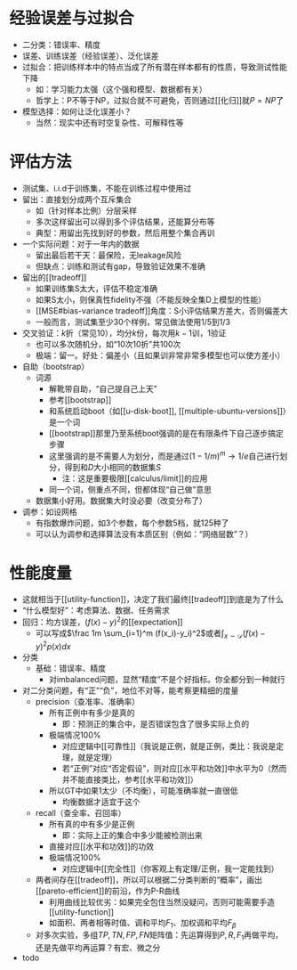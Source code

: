 # 经验误差与过拟合
- 二分类：错误率、精度
- 误差、训练误差（经验误差）、泛化误差
- 过拟合：把训练样本中的特点当成了所有潜在样本都有的性质，导致测试性能下降
  - 如：学习能力太强（这个强和模型、数据都有关）
  - 哲学上：P不等于NP，过拟合就不可避免，否则通过[[化归]]就$P=NP$了
- 模型选择：如何让泛化误差小？
  - 当然：现实中还有时空复杂性、可解释性等
# 评估方法
- 测试集、i.i.d于训练集，不能在训练过程中使用过
- 留出：直接划分成两个互斥集合
  - 如（针对样本比例）分层采样
  - 多次这样留出可以得到多个评估结果，还能算分布等
  - 典型：用留出先找到好的参数，然后用整个集合再训
- 一个实际问题：对于一年内的数据
  - 留出最后若干天：最保险，无leakage风险
  - 但缺点：训练和测试有gap，导致验证效果不准确
- 留出的[[tradeoff]]
  - 如果训练集S太大，评估不稳定准确
  - 如果S太小，则保真性fidelity不强（不能反映全集D上模型的性能）
  - [[MSE#bias-variance tradeoff]]角度：S小评估结果方差大，否则偏差大
  - 一般而言，测试集至少30个样例，常见做法使用1/5到1/3
- 交叉验证：$k$折（常见10），均分$k$份，每次用$k-1$训，1验证
  - 也可以多次随机分，如“10次10折”共100次
  - 极端：留一。好处：偏差小（且如果训非常非常多模型也可以使方差小）
- 自助（bootstrap）
  - 词源
    - 解靴带自助，“自己提自己上天”
    - 参考[[bootstrap]]
    - 和系统启动boot（如[[u-disk-boot]], [[multiple-ubuntu-versions]]）是一个词
    - [[bootstrap]]那里乃至系统boot强调的是在有限条件下自己逐步搞定步骤
    - 这里强调的是不需要人为划分，而是通过$(1-1/m)^m\to 1/e$自己进行划分，得到和$D$大小相同的数据集$S$
      - 注：这是重要极限[[calculus/limit]]的应用
    - 同一个词，侧重点不同，但都体现“自己做”意思
  - 数据集小好用。数据集大时没必要（改变分布了）
- 调参：如设网格
  - 有指数爆炸问题，如3个参数，每个参数5档，就125种了
  - 可以认为调参和选择算法没有本质区别（例如：“网络层数”？）
# 性能度量
- 这就相当于[[utility-function]]，决定了我们最终[[tradeoff]]到底是为了什么
- “什么模型好”：考虑算法、数据、任务需求
- 回归：均方误差，$(f(x)-y)^2$的[[expectation]]
  - 可以写成$\frac 1m \sum_{i=1}^m (f(x_i)-y_i)^2$或者$\int_{x\sim \mathcal D} (f(x)-y)^2p(x)dx$
- 分类
  - 基础：错误率、精度
    - 对imbalanced问题，显然“精度”不是个好指标。你全都分到一种就行
- 对二分类问题，有“正”“负”，地位不对等，能考察更精细的度量
  - precision（查准率、准确率）
    - 所有正例中有多少是真的
      - 即：预测正的集合中，是否错误包含了很多实际上负的
    - 极端情况100%
      - 对应逻辑中[[可靠性]]（我说是正例，就是正例，类比：我说是定理，就是定理）
      - 若“正例”对应“否定假设”，则对应[[水平和功效]]中水平为0（然而并不能直接类比，参考[[水平和功效]]）
    - 所以GT中如果1太少（不均衡），可能准确率就一直很低
      - 均衡数据才适宜于这个
  - recall（查全率、召回率）
    - 所有真的中有多少是正例
      - 即：实际上正的集合中多少能被检测出来
    - 直接对应[[水平和功效]]的功效
    - 极端情况100%
      - 对应逻辑中[[完全性]]（你客观上有定理/正例，我一定能找到）
  - 两者间存在[[tradeoff]]，所以可以根据二分类判断的“概率”，画出[[pareto-efficient]]的前沿，作为P-R曲线
    - 利用曲线比较优劣：如果完全包住当然没疑问，否则可能需要手造[[utility-function]]
    - 如面积、两者相等时值、调和平均$F_1$、加权调和平均$F_\beta$
  - 对多次实验，多组$TP,TN,FP,FN$矩阵值：先运算得到$P,R,F_1$再做平均，还是先做平均再运算？有宏、微之分
- todo